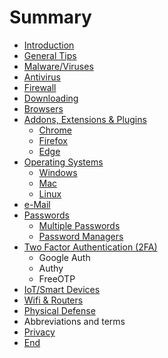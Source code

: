 # Summary

* [Introduction](README.md)
* [General Tips](general-tips.md)
* [Malware/Viruses](malwareviruses.md)
* [Antivirus](antivirus.md)
* [Firewall](firewall.md)
* [Downloading](downloading.md)
* [Browsers](browsers.md)
* [Addons, Extensions & Plugins](addons-extensions-and-plugins.md)
  * [Chrome](addons-extensions-and-plugins/test.md)
  * [Firefox](addons-extensions-and-plugins/firefox.md)
  * [Edge](addons-extensions-and-plugins/edge.md)
* [Operating Systems](operating-systems.md)
  * [Windows](operating-systems/windows.md)
  * [Mac](operating-systems/mac.md)
  * [Linux](operating-systems/linux.md)
* [e-Mail](e-mail.md)
* [Passwords](passwords.md)
  * [Multiple Passwords](passwords/multiple-passwords.md)
  * [Password Managers](passwords/password-managers.md)
* [Two Factor Authentication \(2FA\)](two-factor-authentication-2fa.md)
  * Google Auth
  * Authy
  * FreeOTP
* [IoT/Smart Devices](iotsmart-devices.md)
* [Wifi & Routers](wifi-and-routers.md)
* [Physical Defense](physical-defense.md)
* Abbreviations and terms
* [Privacy](privacy.md)
* [End](end.md)

